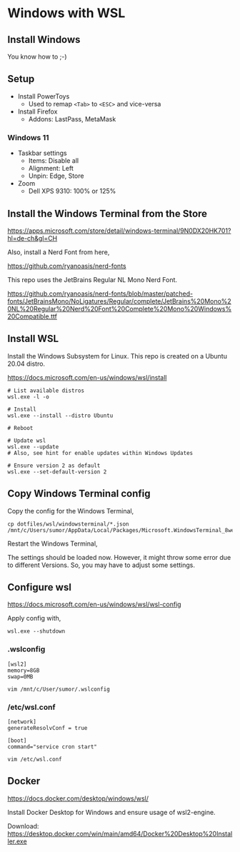 # Windows with WSL

## Install Windows

You know how to ;-)

## Setup

- Install PowerToys
    - Used to remap `<Tab>` to `<ESC>` and vice-versa
- Install Firefox
    - Addons: LastPass, MetaMask

### Windows 11

- Taskbar settings
    - Items: Disable all 
    - Alignment: Left
    - Unpin: Edge, Store
- Zoom
    - Dell XPS 9310: 100% or 125%
    
## Install the Windows Terminal from the Store 

https://apps.microsoft.com/store/detail/windows-terminal/9N0DX20HK701?hl=de-ch&gl=CH

Also, install a Nerd Font from here,

https://github.com/ryanoasis/nerd-fonts

This repo uses the JetBrains Regular NL Mono Nerd Font.

https://github.com/ryanoasis/nerd-fonts/blob/master/patched-fonts/JetBrainsMono/NoLigatures/Regular/complete/JetBrains%20Mono%20NL%20Regular%20Nerd%20Font%20Complete%20Mono%20Windows%20Compatible.ttf

## Install WSL

Install the Windows Subsystem for Linux.
This repo is created on a Ubuntu 20.04 distro.

https://docs.microsoft.com/en-us/windows/wsl/install

```
# List available distros
wsl.exe -l -o

# Install
wsl.exe --install --distro Ubuntu 

# Reboot

# Update wsl
wsl.exe --update
# Also, see hint for enable updates within Windows Updates

# Ensure version 2 as default
wsl.exe --set-default-version 2

```

## Copy Windows Terminal config

Copy the config for the Windows Terminal,

```
cp dotfiles/wsl/windowsterminal/*.json /mnt/c/Users/sumor/AppData/Local/Packages/Microsoft.WindowsTerminal_8wekyb3d8bbwe/LocalState/
```

Restart the Windows Terminal,

The settings should be loaded now. However, it might throw some error due to different Versions. So, you may have to adjust some settings.

## Configure wsl

https://docs.microsoft.com/en-us/windows/wsl/wsl-config

Apply config with,

```
wsl.exe --shutdown
```

### .wslconfig
```
[wsl2]
memory=8GB
swap=0MB
```

```
vim /mnt/c/User/sumor/.wslconfig
```

### /etc/wsl.conf
```
[network]
generateResolvConf = true

[boot]
command="service cron start"
```

```
vim /etc/wsl.conf
```

## Docker

https://docs.docker.com/desktop/windows/wsl/

Install Docker Desktop for Windows and ensure usage of wsl2-engine.

Download: https://desktop.docker.com/win/main/amd64/Docker%20Desktop%20Installer.exe


